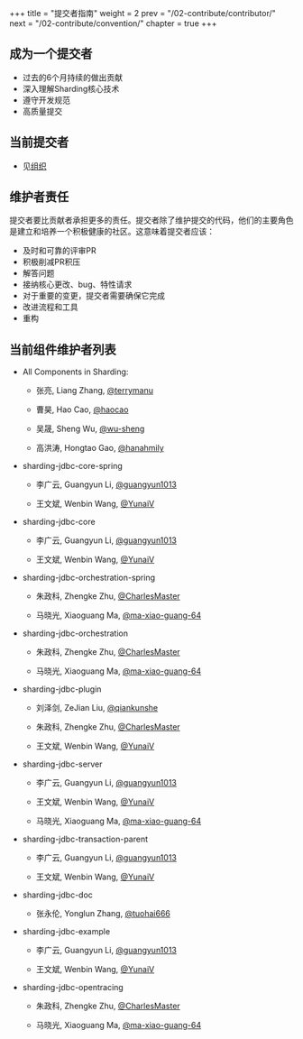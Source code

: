 +++
title = "提交者指南"
weight = 2
prev = "/02-contribute/contributor/"
next = "/02-contribute/convention/"
chapter = true
+++

## 成为一个提交者

 - 过去的6个月持续的做出贡献
 - 深入理解Sharding核心技术
 - 遵守开发规范
 - 高质量提交

## 当前提交者

 - 见[组织](/01-organization/)
 
## 维护者责任

提交者要比贡献者承担更多的责任。提交者除了维护提交的代码，他们的主要角色是建立和培养一个积极健康的社区。这意味着提交者应该：
   
 - 及时和可靠的评审PR
 - 积极削减PR积压
 - 解答问题
 - 接纳核心更改、bug、特性请求
 - 对于重要的变更，提交者需要确保它完成
 - 改进流程和工具
 - 重构
 
## 当前组件维护者列表

 - All Components in Sharding:
 
     * 张亮, Liang Zhang, [@terrymanu](https://github.com/terrymanu) 
     
     * 曹昊, Hao Cao, [@haocao](https://github.com/haocao)
     
     * 吴晟, Sheng Wu, [@wu-sheng](https://github.com/wu-sheng)
     
     * 高洪涛, Hongtao Gao, [@hanahmily](https://github.com/hanahmily)
     
     
 - sharding-jdbc-core-spring
 
     * 李广云, Guangyun Li, [@guangyun1013](https://github.com/guangyun1013)
     
     * 王文斌, Wenbin Wang, [@YunaiV](https://github.com/YunaiV) 
     
 - sharding-jdbc-core
 
     * 李广云, Guangyun Li, [@guangyun1013](https://github.com/guangyun1013)
     
     * 王文斌, Wenbin Wang, [@YunaiV](https://github.com/YunaiV) 
     
 - sharding-jdbc-orchestration-spring
 
     * 朱政科, Zhengke Zhu, [@CharlesMaster](https://github.com/CharlesMaster)
 
     * 马晓光, Xiaoguang Ma, [@ma-xiao-guang-64](https://github.com/ma-xiao-guang-64)
 
 - sharding-jdbc-orchestration
  
     * 朱政科, Zhengke Zhu, [@CharlesMaster](https://github.com/CharlesMaster)
 
     * 马晓光, Xiaoguang Ma, [@ma-xiao-guang-64](https://github.com/ma-xiao-guang-64)
 
 - sharding-jdbc-plugin
 
     * 刘泽剑, ZeJian Liu, [@qiankunshe](https://github.com/qiankunshe) 
     
     * 朱政科, Zhengke Zhu, [@CharlesMaster](https://github.com/CharlesMaster)
     
     * 王文斌, Wenbin Wang, [@YunaiV](https://github.com/YunaiV) 
 
 - sharding-jdbc-server
  
     * 李广云, Guangyun Li, [@guangyun1013](https://github.com/guangyun1013)
     
     * 王文斌, Wenbin Wang, [@YunaiV](https://github.com/YunaiV) 
     
     * 马晓光, Xiaoguang Ma, [@ma-xiao-guang-64](https://github.com/ma-xiao-guang-64)
 
 - sharding-jdbc-transaction-parent
 
     * 李广云, Guangyun Li, [@guangyun1013](https://github.com/guangyun1013)
     
     * 王文斌, Wenbin Wang, [@YunaiV](https://github.com/YunaiV) 
     
 - sharding-jdbc-doc
 
     * 张永伦, Yonglun Zhang, [@tuohai666](https://github.com/tuohai666)
 
 - sharding-jdbc-example
 
     * 李广云, Guangyun Li, [@guangyun1013](https://github.com/guangyun1013)
     
     * 王文斌, Wenbin Wang, [@YunaiV](https://github.com/YunaiV) 
 
 - sharding-jdbc-opentracing
 
     * 朱政科, Zhengke Zhu, [@CharlesMaster](https://github.com/CharlesMaster)
 
     * 马晓光, Xiaoguang Ma, [@ma-xiao-guang-64](https://github.com/ma-xiao-guang-64)